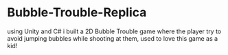 # Bubble-Trouble-Replica
using Unity and C# i built a 2D Bubble Trouble game where the player try to avoid jumping bubbles while shooting at them, used to love this game as a kid!
